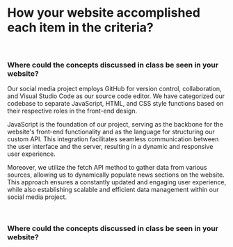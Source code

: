 <h1>How your website accomplished each item in the criteria?</h1>

<br><h3>**Where could the concepts discussed in class be seen in your website?** </h3> 
Our social media project employs GitHub for version control, collaboration, and Visual Studio Code as our source code editor. We have categorized our codebase to separate JavaScript, HTML, and CSS style functions based on their respective roles in the front-end design.

JavaScript is the foundation of our project, serving as the backbone for the website's front-end functionality and as the language for structuring our custom API. This integration facilitates seamless communication between the user interface and the server, resulting in a dynamic and responsive user experience.

Moreover, we utilize the fetch API method to gather data from various sources, allowing us to dynamically populate news sections on the website. This approach ensures a constantly updated and engaging user experience, while also establishing scalable and efficient data management within our social media project.

<br><h3>**Where could the concepts discussed in class be seen in your website?** </h3> 
